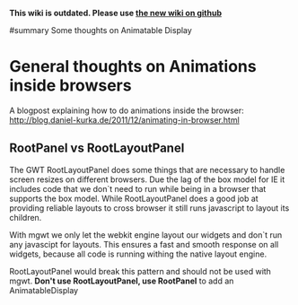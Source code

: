 **This wiki is outdated. Please use [the new wiki on github](https://github.com/mgwt/mgwt/wiki)**

#summary Some thoughts on Animatable Display


# General thoughts on Animations inside browsers #
A blogpost explaining how to do animations inside the browser: http://blog.daniel-kurka.de/2011/12/animating-in-browser.html


## RootPanel vs RootLayoutPanel ##
The GWT RootLayoutPanel does some things that are necessary to handle screen resizes on different browsers. Due the lag of the box model for IE it includes code that we don`t need to run while being in a browser that supports the box model. While RootLayoutPanel does a good job at providing reliable layouts to cross browser it still runs javascript to layout its children.

With mgwt we only let the webkit engine layout our widgets and don`t run any javascipt for layouts. This ensures a fast and smooth response on all widgets, because all code is running withing the native layout engine.

RootLayoutPanel would break this pattern and should not be used with mgwt. **Don't use RootLayoutPanel, use RootPanel** to add an AnimatableDisplay